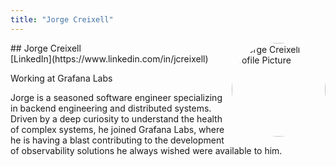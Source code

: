 ```yaml
---
title: "Jorge Creixell"
---
```



<img src="https://sessionize.com/image/b0b6-400o400o1-BioT8o1sdtC7aQtX1xumrL.jpg" style="width: 150px; float: right; border-radius: 50%" alt="Jorge Creixell Profile Picture"/>
## Jorge Creixell
<br>
[LinkedIn](https://www.linkedin.com/in/jcreixell)

Working at Grafana Labs

Jorge is a seasoned software engineer specializing in backend engineering and distributed systems. Driven by a deep curiosity to understand the health of complex systems, he joined Grafana Labs, where he is having a blast contributing to the development of observability solutions he always wished were available to him.
